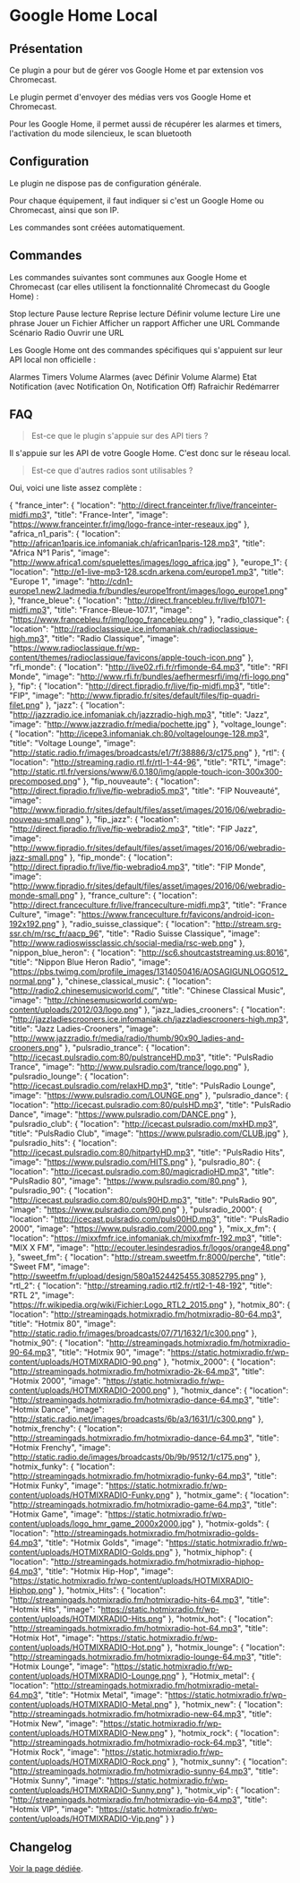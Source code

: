 # Google Home Local

## Présentation

Ce plugin a pour but de gérer vos Google Home et par extension vos Chromecast.

Le plugin permet d'envoyer des médias vers vos Google Home et Chromecast.

Pour les Google Home, il permet aussi de récupérer les alarmes et timers, l'activation du mode silencieux, le scan bluetooth

## Configuration

Le plugin ne dispose pas de configuration générale.

Pour chaque équipement, il faut indiquer si c'est un Google Home ou Chromecast, ainsi que son IP.

Les commandes sont créées automatiquement.

## Commandes

Les commandes suivantes sont communes aux Google Home et Chromecast (car elles utilisent la fonctionnalité Chromecast du Google Home) :

Stop lecture
Pause lecture
Reprise lecture
Définir volume lecture
Lire une phrase
Jouer un Fichier
Afficher un rapport
Afficher une URL
Commande Scénario
Radio
Ouvrir une URL

Les Google Home ont des commandes spécifiques qui s'appuient sur leur API local non officielle :

Alarmes
Timers
Volume Alarmes (avec Définir Volume Alarme)
Etat Notification (avec Notification On, Notification Off)
Rafraichir
Redémarrer

## FAQ

> Est-ce que le plugin s'appuie sur des API tiers ?

Il s'appuie sur les API de votre Google Home. C'est donc sur le réseau local.

> Est-ce que d'autres radios sont utilisables ?

Oui, voici une liste assez complète :

{
    "france_inter": {
        "location": "http://direct.franceinter.fr/live/franceinter-midfi.mp3",
        "title": "France-Inter",
        "image": "https://www.franceinter.fr/img/logo-france-inter-reseaux.jpg"
    },
    "africa_n1_paris": {
        "location": "http://african1paris.ice.infomaniak.ch/african1paris-128.mp3",
        "title": "Africa N°1 Paris",
        "image": "http://www.africa1.com/squelettes/images/logo_africa.jpg"
    },
    "europe_1": {
        "location": "http://e1-live-mp3-128.scdn.arkena.com/europe1.mp3",
        "title": "Europe 1",
        "image": "http://cdn1-europe1.new2.ladmedia.fr/bundles/europe1front/images/logo_europe1.png"
    },
    "france_bleue": {
        "location": "http://direct.francebleu.fr/live/fb1071-midfi.mp3",
        "title": "France-Bleue-107.1",
        "image": "https://www.francebleu.fr/img/logo_francebleu.png"
    },
    "radio_classique": {
        "location": "http://radioclassique.ice.infomaniak.ch/radioclassique-high.mp3",
        "title": "Radio Classique",
        "image": "https://www.radioclassique.fr/wp-content/themes/radioclassique/favicons/apple-touch-icon.png"
    },
    "rfi_monde": {
        "location": "http://live02.rfi.fr/rfimonde-64.mp3",
        "title": "RFI Monde",
        "image": "http://www.rfi.fr/bundles/aefhermesrfi/img/rfi-logo.png"
    },
    "fip": {
        "location": "http://direct.fipradio.fr/live/fip-midfi.mp3",
        "title": "FIP",
        "image": "http://www.fipradio.fr/sites/default/files/fip-quadri-filet.png"
    },
    "jazz": {
        "location": "http://jazzradio.ice.infomaniak.ch/jazzradio-high.mp3",
        "title": "Jazz",
        "image": "http://www.jazzradio.fr/media/pochette.jpg"
    },
    "voltage_lounge": {
        "location": "http://icepe3.infomaniak.ch:80/voltagelounge-128.mp3",
        "title": "Voltage Lounge",
        "image": "http://static.radio.fr/images/broadcasts/e1/7f/38886/3/c175.png"
    },
    "rtl": {
        "location": "http://streaming.radio.rtl.fr/rtl-1-44-96",
        "title": "RTL",
        "image": "http://static.rtl.fr/versions/www/6.0.180/img/apple-touch-icon-300x300-precomposed.png"
    },
    "fip_nouveaute": {
        "location": "http://direct.fipradio.fr/live/fip-webradio5.mp3",
        "title": "FIP Nouveauté",
        "image": "http://www.fipradio.fr/sites/default/files/asset/images/2016/06/webradio-nouveau-small.png"
    },
    "fip_jazz": {
        "location": "http://direct.fipradio.fr/live/fip-webradio2.mp3",
        "title": "FIP Jazz",
        "image": "http://www.fipradio.fr/sites/default/files/asset/images/2016/06/webradio-jazz-small.png"
    },
    "fip_monde": {
        "location": "http://direct.fipradio.fr/live/fip-webradio4.mp3",
        "title": "FIP Monde",
        "image": "http://www.fipradio.fr/sites/default/files/asset/images/2016/06/webradio-monde-small.png"
    },
    "france_culture": {
        "location": "http://direct.franceculture.fr/live/franceculture-midfi.mp3",
        "title": "France Culture",
        "image": "https://www.franceculture.fr/favicons/android-icon-192x192.png"
    },
    "radio_suisse_classique": {
        "location": "http://stream.srg-ssr.ch/m/rsc_fr/aacp_96",
        "title": "Radio Suisse Classique",
        "image": "http://www.radioswissclassic.ch/social-media/rsc-web.png"
    },
    "nippon_blue_heron": {
        "location": "http://sc6.shoutcaststreaming.us:8016",
        "title": "Nippon Blue Heron Radio",
        "image": "https://pbs.twimg.com/profile_images/1314050416/AOSAGIGUNLOGO512_normal.png"
    },
    "chinese_classical_music": {
        "location": "http://radio2.chinesemusicworld.com/",
        "title": "Chinese Classical Music",
        "image": "http://chinesemusicworld.com/wp-content/uploads/2012/03/logo.png"
    },
    "jazz_ladies_crooners": {
        "location": "http://jazzladiescrooners.ice.infomaniak.ch/jazzladiescrooners-high.mp3",
        "title": "Jazz Ladies-Crooners",
        "image": "http://www.jazzradio.fr/media/radio/thumb/90x90_ladies-and-crooners.png"
    },
    "pulsradio_trance": {
       "location": "http://icecast.pulsradio.com:80/pulstranceHD.mp3",
       "title": "PulsRadio Trance",
	   "image": "http://www.pulsradio.com/trance/logo.png"
    },
    "pulsradio_lounge": {
        "location": "http://icecast.pulsradio.com/relaxHD.mp3",
        "title": "PulsRadio Lounge",
        "image": "https://www.pulsradio.com/LOUNGE.png"
    },
    "pulsradio_dance": {
        "location": "http://icecast.pulsradio.com:80/pulsHD.mp3",
        "title": "PulsRadio Dance",
        "image": "https://www.pulsradio.com/DANCE.png"
     },
    "pulsradio_club": {
        "location": "http://icecast.pulsradio.com/mxHD.mp3",
        "title": "PulsRadio Club",
        "image": "https://www.pulsradio.com/CLUB.jpg"
    },
    "pulsradio_hits": {
        "location": "http://icecast.pulsradio.com:80/hitpartyHD.mp3",
        "title": "PulsRadio Hits",
        "image": "https://www.pulsradio.com/HITS.png"
    },
    "pulsradio_80": {
        "location": "http://icecast.pulsradio.com:80/magicradioHD.mp3",
        "title": "PulsRadio 80",
        "image": "https://www.pulsradio.com/80.png"
    },
    "pulsradio_90": {
        "location": "http://icecast.pulsradio.com:80/puls90HD.mp3",
        "title": "PulsRadio 90",
        "image": "https://www.pulsradio.com/90.png"
    },
    "pulsradio_2000": {
        "location": "http://icecast.pulsradio.com/puls00HD.mp3",
        "title": "PulsRadio 2000",
        "image": "https://www.pulsradio.com/2000.png"
    },
    "mix_x_fm": {
        "location": "https://mixxfmfr.ice.infomaniak.ch/mixxfmfr-192.mp3",
        "title": "MIX X FM",
        "image": "http://ecouter.lesindesradios.fr/logos/orange48.png"
    },
    "sweet_fm": {
        "location": "http://stream.sweetfm.fr:8000/perche",
          "title": "Sweet FM",
          "image": "http://sweetfm.fr/upload/design/580a1524425455.30852795.png"
    },
    "rtl_2": {
        "location": "http://streaming.radio.rtl2.fr/rtl2-1-48-192",
        "title": "RTL 2",
        "image": "https://fr.wikipedia.org/wiki/Fichier:Logo_RTL2_2015.png"
    },
    "hotmix_80": {
    	"location": "http://streamingads.hotmixradio.fm/hotmixradio-80-64.mp3",
    	"title": "Hotmix 80",
    	"image": "http://static.radio.fr/images/broadcasts/07/71/1632/1/c300.png"
    },
    "hotmix_90": {
    	"location": "http://streamingads.hotmixradio.fm/hotmixradio-90-64.mp3",
    	"title": "Hotmix 90",
    	"image": "https://static.hotmixradio.fr/wp-content/uploads/HOTMIXRADIO-90.png"
    },
    "hotmix_2000": {
    	"location": "http://streamingads.hotmixradio.fm/hotmixradio-2k-64.mp3",
    	"title": "Hotmix 2000",
    	"image": "https://static.hotmixradio.fr/wp-content/uploads/HOTMIXRADIO-2000.png"
    },
    "hotmix_dance": {
    	"location": "http://streamingads.hotmixradio.fm/hotmixradio-dance-64.mp3",
    	"title": "Hotmix Dance",
    	"image": "http://static.radio.net/images/broadcasts/6b/a3/1631/1/c300.png"
    },
    "hotmix_frenchy": {
    	"location": "http://streamingads.hotmixradio.fm/hotmixradio-dance-64.mp3",
    	"title": "Hotmix Frenchy",
    	"image": "http://static.radio.de/images/broadcasts/0b/9b/9512/1/c175.png"
    },
    "hotmix_funky": {
    	"location": "http://streamingads.hotmixradio.fm/hotmixradio-funky-64.mp3",
    	"title": "Hotmix Funky",
    	"image": "https://static.hotmixradio.fr/wp-content/uploads/HOTMIXRADIO-Funky.png"
    },
        "hotmix_game": {
    	"location": "http://streamingads.hotmixradio.fm/hotmixradio-game-64.mp3",
    	"title": "Hotmix Game",
    	"image": "https://static.hotmixradio.fr/wp-content/uploads/logo_hmr_game_2000x2000.jpg"
    },
    "hotmix-golds": {
    	"location": "http://streamingads.hotmixradio.fm/hotmixradio-golds-64.mp3",
    	"title": "Hotmix Golds",
    	"image": "https://static.hotmixradio.fr/wp-content/uploads/HOTMIXRADIO-Golds.png"
    },
    "hotmix_hiphop": {
    	"location": "http://streamingads.hotmixradio.fm/hotmixradio-hiphop-64.mp3",
    	"title": "Hotmix Hip-Hop",
    	"image": "https://static.hotmixradio.fr/wp-content/uploads/HOTMIXRADIO-Hiphop.png"
    },
    "hotmix_Hits": {
    	"location": "http://streamingads.hotmixradio.fm/hotmixradio-hits-64.mp3",
    	"title": "Hotmix Hits",
    	"image": "https://static.hotmixradio.fr/wp-content/uploads/HOTMIXRADIO-Hits.png"
    },
    "hotmix_hot": {
    	"location": "http://streamingads.hotmixradio.fm/hotmixradio-hot-64.mp3",
    	"title": "Hotmix Hot",
    	"image": "https://static.hotmixradio.fr/wp-content/uploads/HOTMIXRADIO-Hot.png"
    },
    "hotmix_lounge": {
    	"location": "http://streamingads.hotmixradio.fm/hotmixradio-lounge-64.mp3",
    	"title": "Hotmix Lounge",
    	"image": "https://static.hotmixradio.fr/wp-content/uploads/HOTMIXRADIO-Lounge.png"
    },
    "Hotmix_metal": {
    	"location": "http://streamingads.hotmixradio.fm/hotmixradio-metal-64.mp3",
    	"title": "Hotmix Metal",
    	"image": "https://static.hotmixradio.fr/wp-content/uploads/HOTMIXRADIO-Metal.png"
    },
    "hotmix_new": {
    	"location": "http://streamingads.hotmixradio.fm/hotmixradio-new-64.mp3",
    	"title": "Hotmix New",
    	"image": "https://static.hotmixradio.fr/wp-content/uploads/HOTMIXRADIO-New.png"
    },
    "hotmix_rock": {
    	"location": "http://streamingads.hotmixradio.fm/hotmixradio-rock-64.mp3",
    	"title": "Hotmix Rock",
    	"image": "https://static.hotmixradio.fr/wp-content/uploads/HOTMIXRADIO-Rock.png"
    },
    "hotmix_sunny": {
    	"location": "http://streamingads.hotmixradio.fm/hotmixradio-sunny-64.mp3",
    	"title": "Hotmix Sunny",
    	"image": "https://static.hotmixradio.fr/wp-content/uploads/HOTMIXRADIO-Sunny.png"
    },
    "hotmix_vip": {
	    "location": "http://streamingads.hotmixradio.fm/hotmixradio-vip-64.mp3",
	    "title": "Hotmix VIP",
	    "image": "https://static.hotmixradio.fr/wp-content/uploads/HOTMIXRADIO-Vip.png"
    }
}


## Changelog

[Voir la page dédiée](changelog.md).

